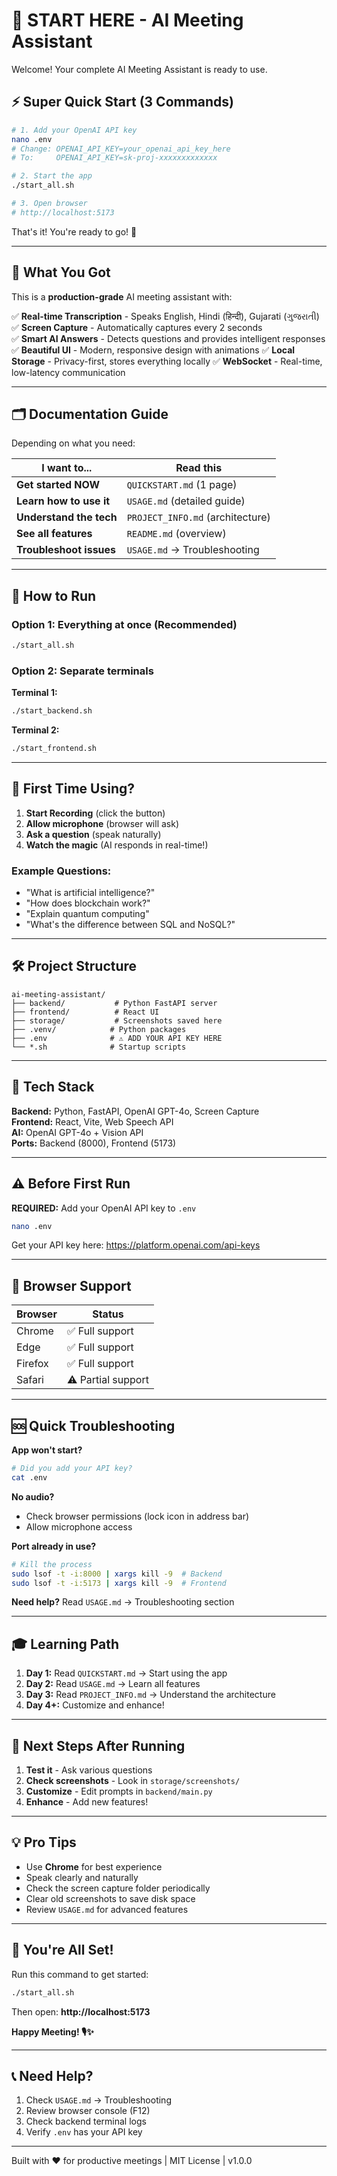 # 🎯 START HERE - AI Meeting Assistant

Welcome! Your complete AI Meeting Assistant is ready to use.

## ⚡ Super Quick Start (3 Commands)

```bash
# 1. Add your OpenAI API key
nano .env
# Change: OPENAI_API_KEY=your_openai_api_key_here
# To:     OPENAI_API_KEY=sk-proj-xxxxxxxxxxxxx

# 2. Start the app
./start_all.sh

# 3. Open browser
# http://localhost:5173
```

That's it! You're ready to go! 🚀

---

## 📖 What You Got

This is a **production-grade** AI meeting assistant with:

✅ **Real-time Transcription** - Speaks English, Hindi (हिन्दी), Gujarati (ગુજરાતી)
✅ **Screen Capture** - Automatically captures every 2 seconds  
✅ **Smart AI Answers** - Detects questions and provides intelligent responses
✅ **Beautiful UI** - Modern, responsive design with animations
✅ **Local Storage** - Privacy-first, stores everything locally
✅ **WebSocket** - Real-time, low-latency communication

---

## 🗂️ Documentation Guide

Depending on what you need:

| I want to... | Read this |
|--------------|-----------|
| **Get started NOW** | `QUICKSTART.md` (1 page) |
| **Learn how to use it** | `USAGE.md` (detailed guide) |
| **Understand the tech** | `PROJECT_INFO.md` (architecture) |
| **See all features** | `README.md` (overview) |
| **Troubleshoot issues** | `USAGE.md` → Troubleshooting |

---

## 🏃 How to Run

### Option 1: Everything at once (Recommended)
```bash
./start_all.sh
```

### Option 2: Separate terminals
**Terminal 1:**
```bash
./start_backend.sh
```

**Terminal 2:**
```bash
./start_frontend.sh
```

---

## 🎯 First Time Using?

1. **Start Recording** (click the button)
2. **Allow microphone** (browser will ask)
3. **Ask a question** (speak naturally)
4. **Watch the magic** (AI responds in real-time!)

### Example Questions:
- "What is artificial intelligence?"
- "How does blockchain work?"
- "Explain quantum computing"
- "What's the difference between SQL and NoSQL?"

---

## 🛠️ Project Structure

```
ai-meeting-assistant/
├── backend/           # Python FastAPI server
├── frontend/          # React UI
├── storage/           # Screenshots saved here
├── .venv/            # Python packages
├── .env              # ⚠️ ADD YOUR API KEY HERE
└── *.sh              # Startup scripts
```

---

## 🔧 Tech Stack

**Backend:** Python, FastAPI, OpenAI GPT-4o, Screen Capture  
**Frontend:** React, Vite, Web Speech API  
**AI:** OpenAI GPT-4o + Vision API  
**Ports:** Backend (8000), Frontend (5173)

---

## ⚠️ Before First Run

**REQUIRED:** Add your OpenAI API key to `.env`

```bash
nano .env
```

Get your API key here: https://platform.openai.com/api-keys

---

## 📱 Browser Support

| Browser | Status |
|---------|--------|
| Chrome | ✅ Full support |
| Edge | ✅ Full support |
| Firefox | ✅ Full support |
| Safari | ⚠️ Partial support |

---

## 🆘 Quick Troubleshooting

**App won't start?**
```bash
# Did you add your API key?
cat .env
```

**No audio?**
- Check browser permissions (lock icon in address bar)
- Allow microphone access

**Port already in use?**
```bash
# Kill the process
sudo lsof -t -i:8000 | xargs kill -9  # Backend
sudo lsof -t -i:5173 | xargs kill -9  # Frontend
```

**Need help?** Read `USAGE.md` → Troubleshooting section

---

## 🎓 Learning Path

1. **Day 1:** Read `QUICKSTART.md` → Start using the app
2. **Day 2:** Read `USAGE.md` → Learn all features  
3. **Day 3:** Read `PROJECT_INFO.md` → Understand the architecture
4. **Day 4+:** Customize and enhance!

---

## 🚀 Next Steps After Running

1. **Test it** - Ask various questions
2. **Check screenshots** - Look in `storage/screenshots/`
3. **Customize** - Edit prompts in `backend/main.py`
4. **Enhance** - Add new features!

---

## 💡 Pro Tips

- Use **Chrome** for best experience
- Speak clearly and naturally
- Check the screen capture folder periodically
- Clear old screenshots to save disk space
- Review `USAGE.md` for advanced features

---

## 🎉 You're All Set!

Run this command to get started:

```bash
./start_all.sh
```

Then open: **http://localhost:5173**

**Happy Meeting! 🎙️✨**

---

## 📞 Need Help?

1. Check `USAGE.md` → Troubleshooting
2. Review browser console (F12)
3. Check backend terminal logs
4. Verify `.env` has your API key

---

Built with ❤️ for productive meetings | MIT License | v1.0.0